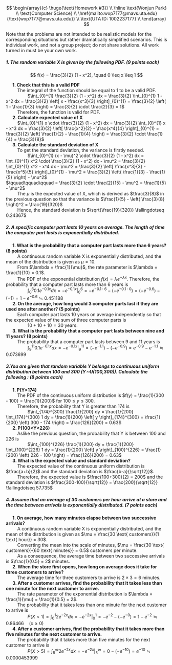 $$
\begin{array}{c}
\huge{\text{Homework #3}} \\
\hline
\text{Wonjun Park} \\
\text{Computer Science} \\
\href{mailto:wxp7177@mavs.uta.edu}{\text{wxp7177@mavs.uta.edu}} \\
\text{UTA ID: 1002237177} \\
\end{array}
$$

Note that the problems are not intended to be realistic models for the corresponding situations but rather dramatically simplified scenarios. This is individual work, and not a group project; do not share solutions. All work turned in must be your own work.

##### 1. The random variable X is given by the following PDF. (9 points each)

$$
f(x) = \frac{3}{2} (1 - x^2), \quad 0 \leq x \leq 1
$$

$\quad$ **1. Check that this is a valid PDF** \
$\qquad$ The integral of the function should be equal to 1 to be a valid PDF. \
$\qquad\qquad$ $\int_{0}^{1} \frac{3}{2} (1 - x^2) dx = \frac{3}{2} \int_{0}^{1} 1 - x^2 dx = \frac{3}{2} \left[ x - \frac{x^3}{3} \right]_{0}^{1} = \frac{3}{2} \left( 1 - \frac{1}{3} \right) = \frac{3}{2} \cdot \frac{2}{3} = 1$ \
$\qquad$ Therefore, the function is valid for PDF. \
$\quad$ **2. Calculate expected value of X** \
$\qquad$ $\int_{0}^{1} x \cdot \frac{3}{2} (1 - x^2) dx = \frac{3}{2} \int_{0}^{1} x - x^3 dx = \frac{3}{2} \left[ \frac{x^2}{2} - \frac{x^4}{4} \right]_{0}^{1} = \frac{3}{2} \left( \frac{1}{2} - \frac{1}{4} \right) = \frac{3}{2} \cdot \frac{1}{4} = \frac{3}{8}$ \
$\quad$ **3. Calculate the standard deviation of X** \
$\qquad$ To get the standard deviation, the variance is firstly needed. \
$\qquad\qquad$ $\int_{0}^{1} (x - \mu)^2 \cdot \frac{3}{2} (1 - x^2) dx = \int_{0}^{1} x^2 \cdot \frac{3}{2} (1 - x^2) dx - \mu^2 = \frac{3}{2} \int_{0}^{1} x^2 - x^4 dx - \mu^2 = \frac{3}{2} \left[ \frac{x^3}{3} - \frac{x^5}{5} \right]_{0}^{1} - \mu^2 = \frac{3}{2} \left( \frac{1}{3} - \frac{1}{5} \right) - \mu^2$ \
$\qquad\qquad\qquad = \frac{3}{2} \cdot \frac{2}{15} - \mu^2 = \frac{1}{5} - \mu^2$ \
$\qquad$ The $\mu$ is the expected value of X, which is derived as $\frac{3}{8}$ in the previous question so that the variance is $\frac{1}{5} - \left( \frac{3}{8} \right)^2 = \frac{19}{320}$ \
$\qquad$ Hence, the standard deviation is $\sqrt{\frac{19}{320}} \fallingdotseq 0.24367$

##### 2. A specific computer part lasts 10 years on average. The length of time the computer part lasts is exponentially distributed.

$\quad$ **1. What is the probability that a computer part lasts more than 6 years? (8 points)** \
$\qquad$ A continuous random variable X is exponentially distributed, and the mean of the distribution is given as $\mu = 10$. \
$\qquad$ From $\lambda = \frac{1}{\mu}$, the rate parameter is $\lambda = \frac{1}{10} = 0.1$. \
$\qquad$ The PDF of the exponential distribution $f(x) = \lambda e^{-\lambda x}$. Therefore, the probability that a computer part lasts more than 6 years is \
$\qquad\qquad$ $\int_{0}^{6} 0.1 e^{-0.1 x} dx = -e^{-0.1 x} \Big|_{0}^{6} = -e^{-0.1 \cdot 6} - (-e^{-0.1 \cdot 0}) = (-e^{-0.6}) - (-1) = 1 - e^{-0.6} \fallingdotseq 0.451188$ \
$\quad$ **2. On the average, how long would 3 computer parts last if they are used one after another? (5 points)** \
$\qquad$ Each computer part lasts 10 years on average independently so that the expected value of the sum of three computer parts is \
$\qquad\qquad$ $10 + 10 + 10 = 30$ years. \
$\quad$ **3. What is the probability that a computer part lasts between nine and 11 years? (8 points)** \
$\qquad$ The probability that a computer part lasts between 9 and 11 years is \
$\qquad\qquad$ $\int_{9}^{11} 0.1 e^{-0.1 x} dx = -e^{-0.1 x} \Big|_{9}^{11} = (-e^{-1.1}) - (-e^{-0.9}) = e^{-0.9} - e^{-1.1} \fallingdotseq 0.073699$

##### 3.You are given that random variable Y belongs to continuous uniform distribution between 100 and 300 (Y∼U(100,300)). Calculate  the following : (8 points each)

$\quad$ **1. P(Y>174)** \
$\qquad$ The PDF of the continuous uniform distribution is $f(y) = \frac{1}{300 - 100} = \frac{1}{200}$ for $100 \leq y \leq 300$. \
$\qquad$ Therefore, the probability that Y is greater than 174 is \
$\qquad\qquad$ $\int_{174}^{300} \frac{1}{200} dy = \frac{1}{200} \int_{174}^{300} 1 dy = \frac{1}{200} \left[ y \right]_{174}^{300} = \frac{1}{200} \left( 300 - 174 \right) = \frac{126}{200} = 0.63$ \
$\quad$ **2. P(100<Y<226)** \
$\qquad$ Aslike the previous question, the probability that Y is between 100 and 226 is \
$\qquad\qquad$ $\int_{100}^{226} \frac{1}{200} dy = \frac{1}{200} \int_{100}^{226} 1 dy = \frac{1}{200} \left[ y \right]_{100}^{226} = \frac{1}{200} \left( 226 - 100 \right) = \frac{126}{200} = 0.63$ \
$\quad$ **3. What is the expected value and standard deviation?** \
$\qquad$ The expected value of the continuous uniform distribution is $\frac{a+b}{2}$ and the standard deviation is $\frac{b-a}{\sqrt{12}}$. \
$\qquad$ Therefore, the expected value is $\frac{100+300}{2} = 200$ and the standard deviation is $\frac{300-100}{\sqrt{12}} = \frac{200}{\sqrt{12}} \fallingdotseq 57.735$

##### 4. Assume that an average of 30 customers per hour arrive at a store and the time between arrivals is exponentially distributed. (7 points each)

$\quad$ **1. On average, how many minutes elapse between two successive arrivals?** \
$\qquad$ A continuous random variable X is exponentially distributed, and the mean of the distribution is given as $\mu = \frac{30 \text{ customers}}{1 \text{ hour}} = 30$. \
$\qquad$ Converting the mean into the scale of minutes, $\mu = \frac{30 \text{ customers}}{60 \text{ minutes}} = 0.5$ customers per minute. \
$\qquad$ As a consequence, the average time between two successive arrivals is $\frac{1}{0.5} = 2$ minutes. \
$\quad$ **2. When the store first opens, how long on average does it take for three customers to arrive?** \
$\qquad$ The average time for three customers to arrive is $2 \times 3 = 6$ minutes. \
$\quad$ **3. After a customer arrives, find the probability that it takes less than one minute for the next customer to arrive.** \
$\qquad$ The rate parameter of the exponential distribution is $\lambda = \frac{1}{\mu} = \frac{1}{0.5} = 2$. \
$\qquad$ The probability that it takes less than one minute for the next customer to arrive is \
$\qquad\qquad$ $P(X < 1) = \int_{0}^{1} 2 e^{-2x} dx = -e^{-2x} \Big|_{0}^{1} = -e^{-2} - (-e^{-0}) = 1 - e^{-2} \fallingdotseq 0.86466 \quad (x \geq 0)$ \
$\quad$ **4. After a customer arrives, find the probability that it takes more than five minutes for the next customer to arrive.** \
$\qquad$ The probability that it takes more than five minutes for the next customer to arrive is \
$\qquad\qquad$ $P(X > 5) = \int_{5}^{\infty} 2 e^{-2x} dx = -e^{-2x} \Big|_{5}^{\infty} = 0 - (-e^{-10}) = e^{-10} \fallingdotseq 0.0000453999$

